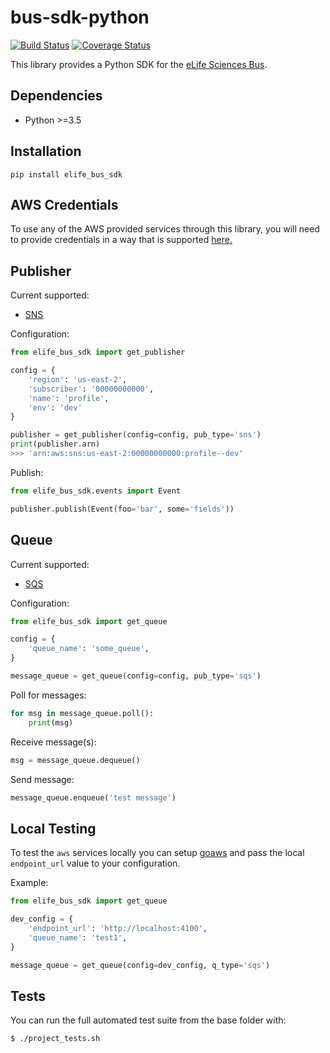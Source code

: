 # bus-sdk-python

[![Build Status](https://alfred.elifesciences.org/buildStatus/icon?job=library-bus-sdk-python)](https://alfred.elifesciences.org/job/library-bus-sdk-python/) [![Coverage Status](https://coveralls.io/repos/github/elifesciences/bus-sdk-python/badge.svg?branch=HEAD)](https://coveralls.io/github/elifesciences/bus-sdk-python?branch=HEAD)

This library provides a Python SDK for the [eLife Sciences Bus](https://github.com/elifesciences/bus).
    

Dependencies
------------

* Python >=3.5

Installation
------------

`pip install elife_bus_sdk`

AWS Credentials
---------------
To use any of the AWS provided services through this library, you will need to provide credentials in a way that is supported [here.](http://boto3.readthedocs.io/en/latest/guide/configuration.html) 


Publisher
---------

Current supported:
- [SNS](https://aws.amazon.com/sns/)

Configuration:

```python
from elife_bus_sdk import get_publisher

config = {
    'region': 'us-east-2',
    'subscriber': '00000000000',       
    'name': 'profile',
    'env': 'dev'
}

publisher = get_publisher(config=config, pub_type='sns')
print(publisher.arn)
>>> 'arn:aws:sns:us-east-2:00000000000:profile--dev'
```

Publish:

```python
from elife_bus_sdk.events import Event

publisher.publish(Event(foo='bar', some='fields'))

```

Queue
---------

Current supported:
- [SQS](https://aws.amazon.com/sqs/)


Configuration:

```python
from elife_bus_sdk import get_queue

config = {   
    'queue_name': 'some_queue',
}

message_queue = get_queue(config=config, pub_type='sqs')
```

Poll for messages:
```python
for msg in message_queue.poll():
    print(msg)
```

Receive message(s):
```python
msg = message_queue.dequeue()
```

Send message:
```python
message_queue.enqueue('test message')
```

Local Testing
-------------
To test the `aws` services locally you can setup [goaws](https://github.com/p4tin/goaws) and pass the local `endpoint_url` value to your configuration.

Example:

```python
from elife_bus_sdk import get_queue

dev_config = {
    'endpoint_url': 'http://localhost:4100',
    'queue_name': 'test1',
}

message_queue = get_queue(config=dev_config, q_type='sqs')
```

Tests
-----

You can run the full automated test suite from the base folder with:

`$ ./project_tests.sh`
